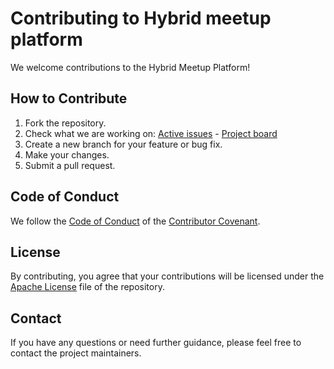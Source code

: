 # Contributing to Hybrid meetup platform

We welcome contributions to the Hybrid Meetup Platform!

## How to Contribute

1. Fork the repository.
2. Check what we are working on: [Active issues](https://github.com/montevideo-tech/hybrid-meetup-platform/issues) - [Project board](https://github.com/orgs/montevideo-tech/projects/2)
3. Create a new branch for your feature or bug fix.
4. Make your changes.
5. Submit a pull request.

## Code of Conduct

We follow the [Code of Conduct](CODE_OF_CONDUCT.md) of the [Contributor Covenant](https://www.contributor-covenant.org).

## License

By contributing, you agree that your contributions will be licensed under the [Apache License](LICENSE) file of the repository.

## Contact

If you have any questions or need further guidance, please feel free to contact the project maintainers.
